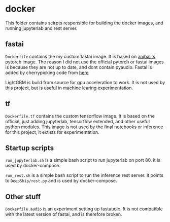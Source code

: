 # docker
This folder contains scirpts responsible for building the docker images, and running jupyterlab and rest server. 

## fastai 
`Dockerfile` contains the my custom fastai image. It is based on [anibali's](https://github.com/anibali/docker-pytorch)
pytorch image. The reason I did not use the official pytorch or fastai images is because they are not up to date, and dont contain pyaudio.
Fastai is added by cherrypicking code from [here](https://github.com/fastai/docker-containers)

LightGBM is build from source for gpu acceleration to work. It is not used by this project, but is useful in machine learing experimentation. 


## tf
`Dockerfile.tf` contains the custom tensorflow image.
It is based on the official, just adding jupyterlab, tensorflow extended, and other useful python modules. 
This image is not used by the final notebooks or inference for this project, it extists for experimentation. 


## Startup scripts

`run_jupyterlab.sh` is a simple bash script to run jupyterlab on port 80. 
it is used by docker-compose. 

`run_rest.sh` is a simple bash script to run the inference rest server. it points to `DeepShip/rest.py`
and is used by docker-compose. 


## Other stuff 
`Dockerfile.audio` is an experiment setting up fastaudio. It is not compatible with the latest version of fastai, and is therefore broken. 

